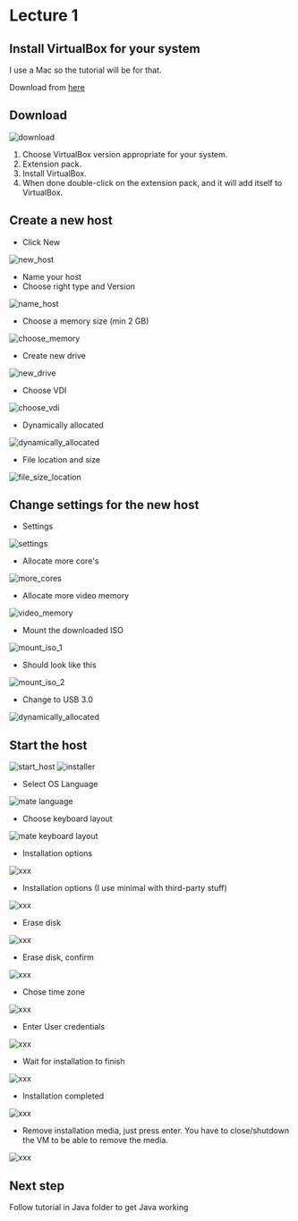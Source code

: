 # Lecture 1

## Install VirtualBox for your system
I use a Mac so the tutorial will be for that.

Download from [here](https://www.virtualbox.org/wiki/Downloads)

## Download
![download](img/virtualbox/download_virtualbox.png)
1. Choose VirtualBox version appropriate for your system.
2. Extension pack.
3. Install VirtualBox.
4. When done double-click on the extension pack, and it will add itself to VirtualBox.  

## Create a new host

- Click New

![new_host](img/virtualbox/virtualbox_new_host.png)

- Name your host
- Choose right type and Version

![name_host](img/virtualbox/virtualbox_name_host.png)

- Choose a memory size (min 2 GB)

![choose_memory](img/virtualbox/virtualbox_choose_memory.png)

- Create new drive

![new_drive](img/virtualbox/virtualbox_create_new_drive.png)

- Choose VDI

![choose_vdi](img/virtualbox/virtualbox_vdi_type.png)

- Dynamically allocated

![dynamically_allocated](img/virtualbox/virtualbox_dynamically_allocated.png)

- File location and size

![file_size_location](img/virtualbox/virtualbox_file_size_location.png)

## Change settings for the new host

- Settings

![settings](img/virtualbox/virtualbox_settings.png)

- Allocate more core's

![more_cores](img/virtualbox/virtualbox_setting_cpu.png)

- Allocate more video memory

![video_memory](img/virtualbox/virtualbox_settings_video_memory.png)

- Mount the downloaded ISO

![mount_iso_1](img/virtualbox/virtualbox_settings_mount_iso_1.png)

- Should look like this

![mount_iso_2](img/virtualbox/virtualbox_settings_mount_iso_2.png)

- Change to USB 3.0

![dynamically_allocated](img/virtualbox/virtualbox_settings_usb.png)

## Start the host

![start_host](img/virtualbox/virtualbox_start_host.png)
![installer](img/mate/mate_installation.png)

- Select OS Language

![mate language](img/mate/temp/mate_language_selection.png)

- Choose keyboard layout

![mate keyboard layout](img/mate/mate_keyboard_layout.png)

- Installation options

![xxx](img/mate/mate_installation_options.png)

- Installation options (I use minimal with third-party stuff)

![xxx](img/mate/mate_installation_options_minimal.png)

- Erase disk

![xxx](img/mate/mate_installation_erase_disk.png)

- Erase disk, confirm

![xxx](img/mate/mate_installation_erase_disk_confirm.png)

- Chose time zone

![xxx](img/mate/mate_installation_timezone.png)

- Enter User credentials

![xxx](img/mate/mate_installation_user_credentials.png)

- Wait for installation to finish

![xxx](img/mate/mate_installation_wait.png)

- Installation completed

![xxx](img/mate/mate_installation_completed.png)

- Remove installation media, just press enter. You have to close/shutdown the VM to be able to remove the media.

![xxx](img/mate/mate_installation_remove_media.png)

## Next step
Follow tutorial in Java folder to get Java working